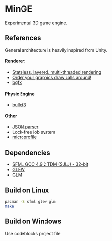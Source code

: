 # MinGE

Experimental 3D game engine.

## References

General architecture is heavily inspired from Unity.

#### Renderer:
 * [Stateless, layered, multi-threaded rendering](https://blog.molecular-matters.com/2014/11/06/stateless-layered-multi-threaded-rendering-part-1/)
 * [Order your graphics draw calls around!](http://realtimecollisiondetection.net/blog/?p=86)
 * [bgfx](https://github.com/bkaradzic/bgfx)

#### Physic Engine
 * [bullet3](https://github.com/bulletphysics/bullet3)

#### Other
 * [JSON parser](https://github.com/nlohmann/json)
 * [Lock-free job system](https://blog.molecular-matters.com/tag/job-system/)
 * [microprofile](https://github.com/zeux/microprofile)


## Dependencies
* [SFML GCC 4.9.2 TDM (SJLJ) - 32-bit](https://www.sfml-dev.org/download/sfml/2.4.2/index-fr.php)
* [GLEW](http://glew.sourceforge.net/index.html)
* [GLM](https://github.com/g-truc/glm/releases/)

## Build on Linux

```bash
pacman -S sfml glew glm
make
```

## Build on Windows

Use codeblocks project file
